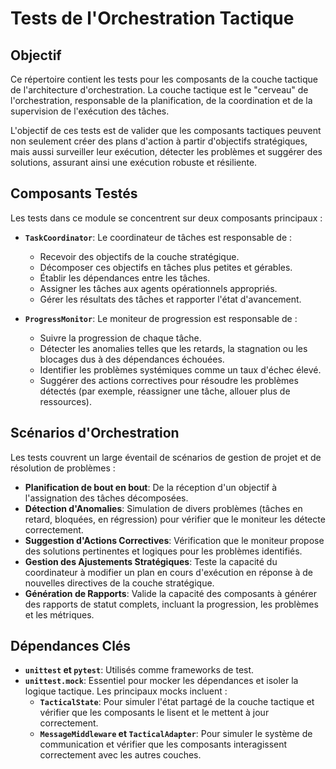 # Tests de l'Orchestration Tactique

## Objectif

Ce répertoire contient les tests pour les composants de la couche tactique de l'architecture d'orchestration. La couche tactique est le "cerveau" de l'orchestration, responsable de la planification, de la coordination et de la supervision de l'exécution des tâches.

L'objectif de ces tests est de valider que les composants tactiques peuvent non seulement créer des plans d'action à partir d'objectifs stratégiques, mais aussi surveiller leur exécution, détecter les problèmes et suggérer des solutions, assurant ainsi une exécution robuste et résiliente.

## Composants Testés

Les tests dans ce module se concentrent sur deux composants principaux :

-   **`TaskCoordinator`**: Le coordinateur de tâches est responsable de :
    -   Recevoir des objectifs de la couche stratégique.
    -   Décomposer ces objectifs en tâches plus petites et gérables.
    -   Établir les dépendances entre les tâches.
    -   Assigner les tâches aux agents opérationnels appropriés.
    -   Gérer les résultats des tâches et rapporter l'état d'avancement.

-   **`ProgressMonitor`**: Le moniteur de progression est responsable de :
    -   Suivre la progression de chaque tâche.
    -   Détecter les anomalies telles que les retards, la stagnation ou les blocages dus à des dépendances échouées.
    -   Identifier les problèmes systémiques comme un taux d'échec élevé.
    -   Suggérer des actions correctives pour résoudre les problèmes détectés (par exemple, réassigner une tâche, allouer plus de ressources).

## Scénarios d'Orchestration

Les tests couvrent un large éventail de scénarios de gestion de projet et de résolution de problèmes :

-   **Planification de bout en bout**: De la réception d'un objectif à l'assignation des tâches décomposées.
-   **Détection d'Anomalies**: Simulation de divers problèmes (tâches en retard, bloquées, en régression) pour vérifier que le moniteur les détecte correctement.
-   **Suggestion d'Actions Correctives**: Vérification que le moniteur propose des solutions pertinentes et logiques pour les problèmes identifiés.
-   **Gestion des Ajustements Stratégiques**: Teste la capacité du coordinateur à modifier un plan en cours d'exécution en réponse à de nouvelles directives de la couche stratégique.
-   **Génération de Rapports**: Valide la capacité des composants à générer des rapports de statut complets, incluant la progression, les problèmes et les métriques.

## Dépendances Clés

-   **`unittest` et `pytest`**: Utilisés comme frameworks de test.
-   **`unittest.mock`**: Essentiel pour mocker les dépendances et isoler la logique tactique. Les principaux mocks incluent :
    -   **`TacticalState`**: Pour simuler l'état partagé de la couche tactique et vérifier que les composants le lisent et le mettent à jour correctement.
    -   **`MessageMiddleware` et `TacticalAdapter`**: Pour simuler le système de communication et vérifier que les composants interagissent correctement avec les autres couches.
